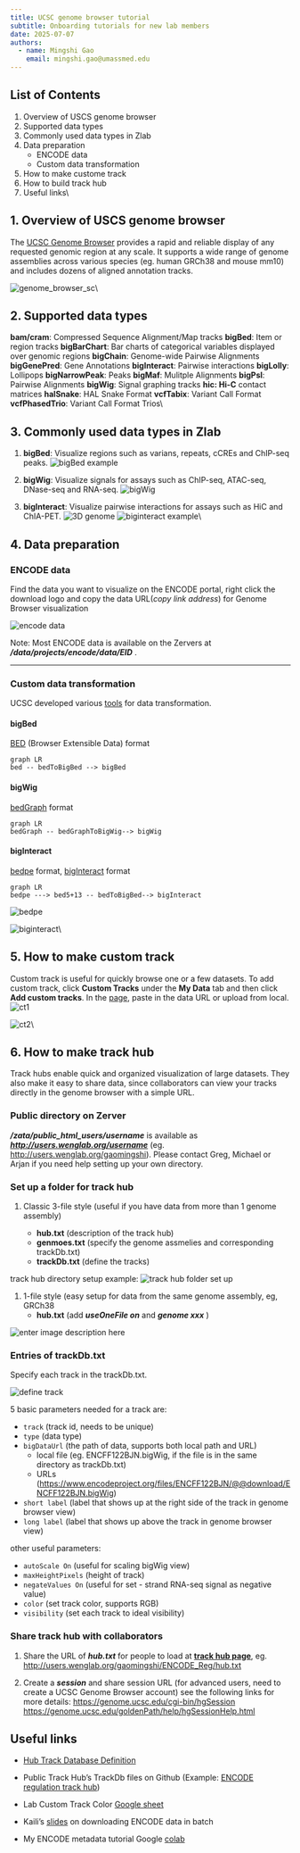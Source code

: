 ```yaml
---
title: UCSC genome browser tutorial
subtitle: Onboarding tutorials for new lab members
date: 2025-07-07
authors:
  - name: Mingshi Gao
    email: mingshi.gao@umassmed.edu
---
```


## List of Contents

1. Overview of USCS genome browser
2. Supported data types
3. Commonly used data types in Zlab
4. Data preparation
   - ENCODE data
   - Custom data transformation
5. How to make custome track
6. How to build track hub
7. Useful links\

## 1. Overview of USCS genome browser

The [UCSC Genome Browser](https://genome.ucsc.edu/) provides a rapid and reliable display of any requested genomic region at any scale. It supports a wide range of genome assemblies across various species (eg. human GRCh38 and mouse mm10) and includes dozens of aligned annotation tracks.

![genome_browser_sc](images/genome_sc.png)\

## 2. Supported data types

**bam/cram**: Compressed Sequence Alignment/Map tracks
**bigBed**: Item or region tracks
**bigBarChart**: Bar charts of categorical variables displayed over genomic regions
**bigChain**: Genome-wide Pairwise Alignments
**bigGenePred**: Gene Annotations
**bigInteract**: Pairwise interactions
**bigLolly**: Lollipops
**bigNarrowPeak**: Peaks
**bigMaf**: Mulitple Alignments
**bigPsl**: Pairwise Alignments
**bigWig**: Signal graphing tracks
**hic: Hi-C** contact matrices
**halSnake**: HAL Snake Format
**vcfTabix**: Variant Call Format
**vcfPhasedTrio**: Variant Call Format Trios\

## 3. Commonly used data types in Zlab

1. **bigBed**: Visualize regions such as varians, repeats, cCREs and ChIP-seq peaks.
![bigBed example](images/bigbed_example.png)

2. **bigWig**: Visualize signals for assays such as ChIP-seq, ATAC-seq, DNase-seq and RNA-seq.
![bigWig](images/bigwig_example.png)

3. **bigInteract**: Visualize pairwise interactions for assays such as HiC and ChIA-PET.
![3D genome](images/3d_genome_example.png)
![biginteract example](images/biginteract_example.png)\

## 4. Data preparation

### ENCODE data

Find the data you want to visualize on the ENCODE portal, right click the download logo and copy the data URL(*copy link address*) for Genome Browser visualization

![encode data](images/encode_data.png)

Note: Most ENCODE data is available on the Zervers at ***/data/projects/encode/data/EID*** .

----

### Custom data transformation

UCSC developed various [tools](https://hgdownload.soe.ucsc.edu/admin/exe/linux.x86_64/) for data transformation.

#### bigBed

[BED](https://genome.ucsc.edu/FAQ/FAQformat#format1) (Browser Extensible Data) format

```mermaid
graph LR
bed -- bedToBigBed --> bigBed
```

#### bigWig

[bedGraph](https://genome.ucsc.edu/goldenpath/help/bedgraph.html) format

```mermaid
graph LR
bedGraph -- bedGraphToBigWig--> bigWig
```

#### bigInteract

[bedpe](https://bedtools.readthedocs.io/en/latest/content/general-usage.html) format,  [bigInteract](https://genome.ucsc.edu/goldenPath/help/interact.html) format

```mermaid
graph LR
bedpe ---> bed5+13 -- bedToBigBed--> bigInteract
```

![bedpe](images/bedpe.png)

![biginteract](images/biginteract.png)\

## 5. How to make custom track

Custom track is useful for quickly browse one or a few datasets.
To add custom track, click **Custom Tracks** under the **My Data** tab and then click **Add custom tracks**. In the [page](https://genome.ucsc.edu/cgi-bin/hgCustom), paste in the data URL or upload from local.
![ct1](images/ct1.png)

![ct2](images/ct2.png)\

## 6. How to make track hub

Track hubs enable quick and organized visualization of large datasets. They also make it easy to share data, since collaborators can view your tracks directly in the genome browser with a simple URL.

### Public directory on Zerver

***/zata/public_html_users/username*** is available as ***<http://users.wenglab.org/username>*** (eg. <http://users.wenglab.org/gaomingshi>). Please contact Greg, Michael or Arjan if you need help setting up your own directory.

### Set up a folder for track hub

1. Classic 3-file style (useful if you have data from more than 1 genome assembly)

   - **hub.txt** (description of the track hub)
   - **genmoes.txt** (specify the genome assmelies and corresponding trackDb.txt)
   - **trackDb.txt** (define the tracks)

track hub directory setup example:
![track hub folder set up](images/track_folder_setup.png)

1. 1-file style (easy setup for data from the same genome assembly, eg, GRCh38
   - **hub.txt** (add ***useOneFile on*** and ***genome xxx*** )

![enter image description here](images/enter_image_desc.png)

### Entries of trackDb.txt

Specify each track in the trackDb.txt.

![define track](images/define_track.png)

5 basic parameters needed for a track are:

- `track` (track id, needs to be unique)
- `type` (data type)
- `bigDataUrl` (the path of data, supports both local path and URL)
  - local file (eg. ENCFF122BJN.bigWig, if the file is in the same directory as trackDb.txt)
  - URLs (<https://www.encodeproject.org/files/ENCFF122BJN/@@download/ENCFF122BJN.bigWig>)
- `short label` (label that shows up at the right side of the track in genome browser view)
- `long label` (label that shows up above the track in genome browser view)

other useful parameters:

- `autoScale On` (useful for scaling bigWig view)
- `maxHeightPixels` (height of track)
- `negateValues On` (useful for set - strand RNA-seq signal as negative value)
- `color` (set track color, supports RGB)
- `visibility` (set each track to ideal visibility)

### Share track hub with collaborators

1. Share the URL of ***hub.txt*** for people to load at **[track hub page](https://genome.ucsc.edu/cgi-bin/hgHubConnect)**, eg. <http://users.wenglab.org/gaomingshi/ENCODE_Reg/hub.txt>

2. Create a ***session*** and share session URL (for advanced users, need to create a UCSC Genome Browser account)
 see the following links for more details:
 <https://genome.ucsc.edu/cgi-bin/hgSession>
 <https://genome.ucsc.edu/goldenPath/help/hgSessionHelp.html>

## Useful links

- [Hub Track Database Definition](https://genome.ucsc.edu/goldenPath/help/trackDb/trackDbHub.html)

- Public Track Hub’s TrackDb files on Github (Example: [ENCODE regulation track hub](https://github.com/ucscGenomeBrowser/kent/blob/master/src/hg/makeDb/trackDb/human/hg38/wgEncodeReg.ra))

- Lab Custom Track Color [Google sheet](https://docs.google.com/spreadsheets/d/1ugUQ_YngTJ8nZIvWFkCX0Pw7pm_TIwrNHfv5HzDru3Q/edit?usp=sharing)

- Kaili’s [slides](https://docs.google.com/presentation/d/100eeBsRgikA5TUX82qygyXFOTkhRbCTBSv8hAql_D-w/edit?usp=sharing) on downloading ENCODE data in batch

- My ENCODE metadata tutorial Google [colab](https://colab.research.google.com/drive/1-KfgiZKIlZ8pyL8y0JZobfV_2x6dNJra?usp=sharing)

